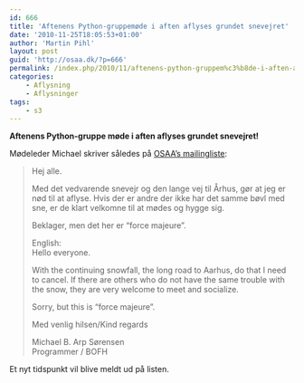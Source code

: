 ```yaml
---
id: 666
title: 'Aftenens Python-gruppemøde i aften aflyses grundet snevejret'
date: '2010-11-25T18:05:53+01:00'
author: 'Martin Pihl'
layout: post
guid: 'http://osaa.dk/?p=666'
permalink: /index.php/2010/11/aftenens-python-gruppem%c3%b8de-i-aften-aflyses-grundet-snevejret/
categories:
    - Aflysning
    - Aflysninger
tags:
    - s3
---
```


**Aftenens Python-gruppe møde i aften aflyses grundet snevejret!**

Mødeleder Michael skriver således på [OSAA’s mailingliste](http://groups.google.com/group/openspaceaarhus "OSAA mailingliste"):

> Hej alle.
> 
> Med det vedvarende snevejr og den lange vej til Århus, gør at jeg er nød til at aflyse. Hvis der er andre der ikke har det samme bøvl med sne, er de klart velkomne til at mødes og hygge sig.
> 
> Beklager, men det her er “force majeure”.
> 
> English:  
> Hello everyone.
> 
> With the continuing snowfall, the long road to Aarhus, do that I need to cancel. If there are others who do not have the same trouble with the snow, they are very welcome to meet and socialize.
> 
> Sorry, but this is “force majeure”.
> 
> Med venlig hilsen/Kind regards
> 
> Michael B. Arp Sørensen  
> Programmer / BOFH

Et nyt tidspunkt vil blive meldt ud på listen.